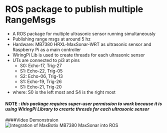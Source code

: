 # ROS package to publish multiple RangeMsgs
- A ROS package for multiple ultrasonic sensor running simultaneously
- Publishing range msgs at around 5 hz
- Hardware: MB7380 HRXL-MaxSonar-WRT as ultrasonic sensor and Raspberry Pi as a main controller
- WiringPi Lib is used to create threads for each ultrasonic sensor
- UTs are connected to pi3 at pins
  - S0: Echo-17, Trig-27
  - S1: Echo-22, Trig-05
  - S2: Echo-06, Trig-13
  - S1: Echo-19, Trig-26
  - S1: Echo-21, Trig-20
- where: S0 is the left most and S4 is the right most

#### NOTE : *this package requires super-user permission to work because it is using WiringPi Library to crearte thresds for each ultrasonic sensor*

####Video Demonstraion
![Integration of MaxBotix MB7380 MaxSonar into ROS](https://www.youtube.com/watch?v=7dzfr7vlPmI&feature=youtu.be)

